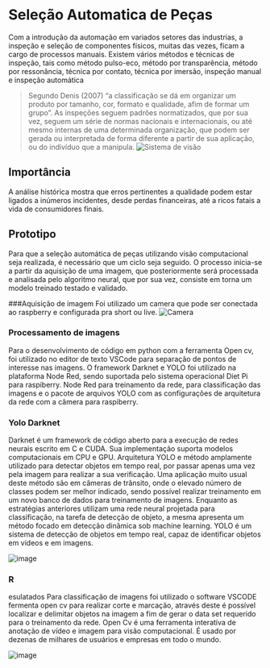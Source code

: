 # Seleção Automatica de Peças

Com a introdução da automação em variados setores das industrias, a inspeção e seleção de componentes físicos, muitas das vezes, ficam a cargo de processos manuais. Existem vários métodos e técnicas de inspeção, tais como método pulso-eco, método por transparência, método por ressonância, técnica por contato, técnica por imersão, inspeção manual e inspeção automática

>Segundo Denis (2007) “a classificação se dá em organizar um produto por tamanho, cor, formato e qualidade, afim de formar um grupo”. As inspeções seguem padrões normatizados, que por sua vez, seguem um série de normas nacionais e internacionais, ou até mesmo internas de uma determinada organização, que podem ser gerada ou interpretada de forma diferente a partir de sua aplicação, ou do indivíduo que a manipula.
>![Sistema de visão](https://github.com/israel0410/Vis-o-computacional/assets/69548438/2293a8da-6c54-4139-9a18-f85eab0595e3)


## Importância
A análise histórica mostra que erros pertinentes a qualidade podem estar ligados a inúmeros incidentes, desde perdas financeiras, até a ricos fatais a vida de consumidores finais. 

## Prototipo

Para que a seleção automática de peças utilizando visão computacional seja realizada, é necessário que um ciclo seja seguido. O processo inicia-se a partir da aquisição de uma imagem, que posteriormente será processada e analisada pelo algoritmo neural, que por sua vez, consiste em torna um modelo treinado testado e validado.

###Aquisição de imagem
Foi utilizado um camera que pode ser conectada ao raspberry e configurada pra short ou live.
![Camera](https://github.com/israel0410/Vis-o-computacional/assets/69548438/bfcd80dc-8e06-4a42-ac8b-01fef185bcd6)

### Processamento de imagens 
Para o desenvolvimento de código em python com a ferramenta Open cv, foi utilizado no editor de texto VSCode para separação de pontos de interesse nas imagens. O framework Darknet e YOLO foi utilizado na plataforma Node Red, sendo suportada pelo sistema operacional Diet Pi para raspiberry. Node Red para treinamento da rede, para classificação das imagens e o pacote de arquivos YOLO com as configurações de arquitetura da rede com a câmera para raspiberry. 

### Yolo Darknet
Darknet é um framework de código aberto para a execução de redes neurais escrito em C e CUDA. Sua implementação suporta modelos computacionais em CPU e GPU.
Arquitetura YOLO e método amplamente utilizado para detectar objetos em tempo real, por passar apenas uma vez pela imagem para realizar a sua verificação. Uma aplicação muito usual deste método são em câmeras de trânsito, onde o elevado número de classes podem ser melhor indicado, sendo possível realizar treinamento em um novo banco de dados para treinamento de imagens. 
Enquanto as estratégias anteriores utilizam uma rede neural projetada para classificação, na tarefa de detecção de objeto, a mesma apresenta um método focado em detecção dinâmica sob machine learning. YOLO é um sistema de detecção de objetos em tempo real, capaz de identificar objetos em vídeos e em imagens.

![image](https://github.com/israel0410/Vis-o-computacional/assets/69548438/a083aa5f-40ae-42c4-ad9f-00996fbb5d83)

### R
esulatados
Para classificação de imagens foi utilizado o software VSCODE fermenta open cv para realizar corte e marcação, através deste é possível localizar e delimitar objetos na imagem a fim de gerar o data set requerido para o treinamento da rede. Open Cv é uma ferramenta interativa de anotação de vídeo e imagem para visão computacional. É usado por dezenas de milhares de usuários e empresas em todo o mundo.

![image](https://github.com/israel0410/Vis-o-computacional/assets/69548438/e7a3c2c1-5945-4c8a-a5fb-8cdadd1dd491)



